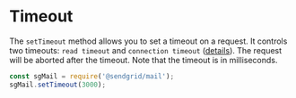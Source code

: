 # Timeout

The `setTimeout` method allows you to set a timeout on a request. It controls two timeouts: `read timeout` and `connection timeout` ([details](https://github.com/request/request#requestoptions-callback)). The request will be aborted after the timeout. Note that the timeout is in milliseconds.

```js
const sgMail = require('@sendgrid/mail');
sgMail.setTimeout(3000);
```
